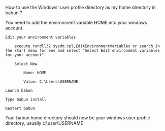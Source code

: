 How to use the Windows' user profile directory as my home directory in babun ?

You need to add the environment variable HOME into your windows account.

    Edit your environment variables

        execute rundll32 sysdm.cpl,EditEnvironmentVariables or search in the start menu for env and select "Select Edit environment variables for your account"

        Select New

            Name: HOME

            Value: C:\Users\USERNAME

    Launch babun

    Type babun install

    Restart babun

Your babun home directory should now be your windows user profile directory, usually c:\user\USERNAME
